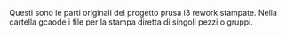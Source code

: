 Questi sono le parti originali del progetto prusa i3 rework stampate.
Nella cartella gcaode i file per la stampa diretta di singoli pezzi o gruppi.
